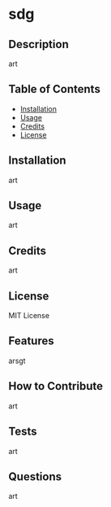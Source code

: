 
# sdg

## Description
art


## Table of Contents



- [Installation](#installation)
- [Usage](#usage)
- [Credits](#credits)
- [License](#license)

## Installation
art


## Usage
art




## Credits
art


## License

MIT License





## Features
arsgt


## How to Contribute
art


## Tests 
art    

## Questions
art
        
